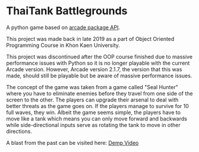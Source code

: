# ThaiTank Battlegrounds
A python game based on [arcade package API](https://api.arcade.academy/en/latest/).


This project was made back in late 2019 as a part of Object Oriented Programming Course in Khon Kaen University.


This project was discontinued after the OOP course finished due to massive performance issues with Python so it is no longer playable with the current Arcade version. 
However, Arcade version 2.1.7, the version that this was made, should still be playable but be aware of massive performance issues.


The concept of the game was taken from a game called "Seal Hunter" where you have to eliminate enemies before they travel from one side of the screen to the other.
The players can upgrade their arsenal to deal with better threats as the game goes on. If the players manage to survive for 10 full waves, they win. Albeit the game seems simple,
the players have to move like a tank which means you can only move forward and backwards while side-directional inputs serve as rotating the tank to move in other directions.

A blast from the past can be visited here: [Demp Video](https://youtu.be/kAisYC_uJAc)
